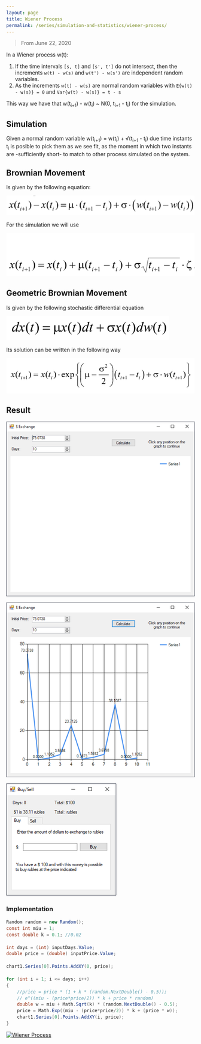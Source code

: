 ```yaml
---
layout: page
title: Wiener Process
permalink: /series/simulation-and-statistics/wiener-process/
---
```

> From June 22, 2020

In a Wiener process w(t):

1. If the time intervals `[s, t]` and `[s', t']` do not intersect, then the increments `w(t) - w(s)` and `w(t') - w(s')` are independent random variables.
2. As the increments `w(t) - w(s)` are normal random variables with `E{w(t) - w(s)} = 0` and `Var{w(t) - w(s)} = t - s`

This way we have that w(t<sub>i+1</sub>) - w(t<sub>i</sub>) ~ N(0, t<sub>i+1</sub> - t<sub>i</sub>) for the simulation.

## Simulation
Given a normal random variable w(t<sub>i+1</sub>) = w(t<sub>i</sub>) + √(t<sub>i+1</sub> - t<sub>i</sub>) due time instants t<sub>i</sub> is posible to pick them as we see fit, as the moment in which two instants are -sufficiently short- to match to other process simulated on the system.

## Brownian Movement
Is given by the following equation:

![wiener_0.png](./images/wiener_0.png)

For the simulation we will use

![wiener_1.png](./images/wiener_1.png)

## Geometric Brownian Movement
Is given by the following stochastic differential equation

![wiener_2.png](./images/wiener_2.png)

Its solution can be written in the following way

![wiener_3.png](./images/wiener_3.png)

## Result

![wiener_4.png](./images/wiener_4.png)

![wiener_5.png](./images/wiener_5.png)

![wiener_6.png](./images/wiener_6.png)

### Implementation
```csharp
Random random = new Random();
const int miu = 1;
const double k = 0.1; //0.02

int days = (int) inputDays.Value;
double price = (double) inputPrice.Value;

chart1.Series[0].Points.AddXY(0, price);

for (int i = 1; i <= days; i++)
{
    //price = price * (1 + k * (random.NextDouble() - 0.5));
    // e^((miu - (price*price/2)) * k + price * random)
    double w = miu + Math.Sqrt(k) * (random.NextDouble() - 0.5);
    price = Math.Exp((miu - (price*price/2)) * k + (price * w));
    chart1.Series[0].Points.AddXY(i, price);
}
```

[![Wiener Process](https://github-readme-stats.vercel.app/api/pin/?username=pablinme&repo=sim-wiener-process)](https://github.com/pablinme/sim-wiener-process)
